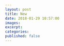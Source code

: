 ```yaml
---
layout: post
title: New
date: 2018-01-29 10:57:00
images:
excerpt:
categories:
published: false
---
```



